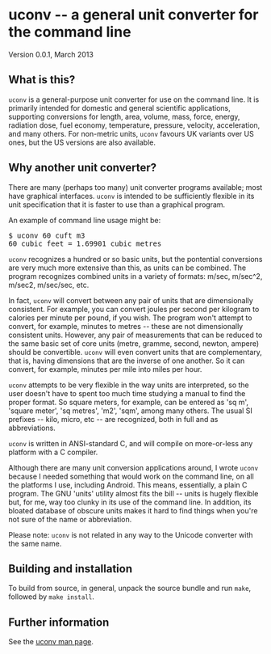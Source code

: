 <h1>uconv -- a general unit converter for the command line</h1> 

Version 0.0.1, March 2013 

<h2>What is this?</h2>

<code>uconv</code> is a general-purpose unit converter for use on the 
command line. It is primarily intended for domestic and general 
scientific applications, supporting conversions for length, area, volume,
mass, force, energy, radiation dose, fuel economy, temperature, pressure,
 velocity, acceleration, and many others. For non-metric units,
<code>uconv</code> favours UK variants over US ones, but the US versions are
also available. 

<h2>Why another unit converter?</h2>

There are many (perhaps too many) unit converter 
programs available; 
most have graphical interfaces. <code>uconv</code> is intended to be sufficiently
flexible in its unit specification that it is faster to use than a graphical
program. 
<p/>
An example of command line usage might be:

<pre class="codeblock">
$ uconv 60 cuft m3
60 cubic feet = 1.69901 cubic metres
</pre>

<code>uconv</code> recognizes a hundred or so basic units, but the pontential
conversions are very much more extensive than this, as units can be combined.
The program recognizes combined units in a variety of formats:
m/sec, m/sec^2, m/sec2, m/sec/sec, etc. 
<p/>
In fact, <code>uconv</code> will convert between any pair of units that are
dimensionally consistent. For example, you can convert joules per second per
kilogram to calories per minute per pound, if you wish. The program won't
attempt to convert, for example, minutes to metres -- these are not
dimensionally consistent units. However, any pair of measurements that 
can be reduced
to the same basic set of core units (metre, gramme, second, newton, ampere)
should be convertible. <code>uconv</code> will even convert units that
are complementary, that is, having dimensions that are the inverse of
one another. So it can convert, for example, minutes per mile into miles per hour. 
<p/>
<code>uconv</code> attempts to be very flexible in the way units are
interpreted, so the user doesn't have to spent too much time studying a manual
to find the proper format. So square meters, for example, can be entered as 'sq
m', 'square meter', 'sq metres', 'm2', 'sqm', among many others. The usual SI
prefixes -- kilo, micro, etc -- are recognized, both in full and as
abbreviations.
<p/>
<code>uconv</code> is written in ANSI-standard C, and will compile on more-or-less
any platform with a C compiler.
<p/>
Although there are many unit conversion applications around, I wrote
<code>uconv</code> because I needed something that would work on the command line,
on all the platforms I use, including Android. This means, essentially,
a plain C program. The GNU 'units' utility almost fits the bill 
-- units is hugely flexible but, for me, way too 
clunky in its use of the command line. In addition, its bloated
database of obscure units makes it hard to find things when you're not sure
of the name or abbreviation.
<p/>
Please note: <code>uconv</code> is not related in any way to the Unicode
converter with the same name.

<h2>Building and installation</h2>

To build from source, in general, unpack the source bundle and 
run <code>make</code>, followed
by <code>make install</code>. 


<h2>Further information</h2>

See the [uconv man page](uconv.man.html).

